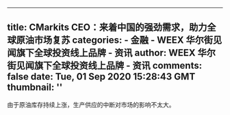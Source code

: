 
---
title: CMarkits CEO：来着中国的强劲需求，助力全球原油市场复苏
categories: 
    - 金融
    - WEEX 华尔街见闻旗下全球投资线上品牌 - 资讯
author: WEEX 华尔街见闻旗下全球投资线上品牌 - 资讯
comments: false
date: Tue, 01 Sep 2020 15:28:43 GMT
thumbnail: ''
---

<div>   
由于原油库存持续上涨，生产供应的中断对市场的影响不太大。  
</div>
            